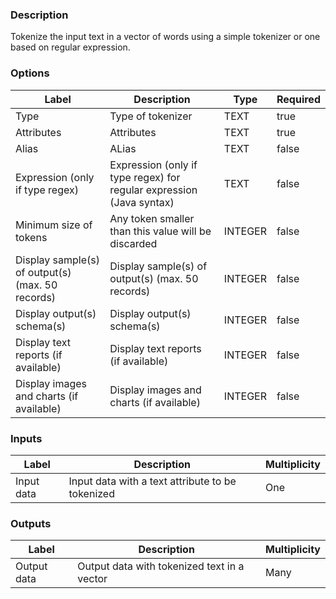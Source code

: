 ###  Description
Tokenize the input text in a vector of words using a simple tokenizer or one based on regular expression.
###  Options
| Label | Description | Type | Required |
|---|---|---|---|
| Type | Type of tokenizer | TEXT | true |
| Attributes | Attributes | TEXT | true |
| Alias | ALias | TEXT | false |
| Expression (only if type regex) | Expression (only if type regex) for regular expression (Java syntax) | TEXT | false |
| Minimum size of tokens | Any token smaller than this value will be discarded | INTEGER | false |
| Display sample(s) of output(s) (max. 50 records) | Display sample(s) of output(s) (max. 50 records) | INTEGER | false |
| Display output(s) schema(s) | Display output(s) schema(s) | INTEGER | false |
| Display text reports (if available) | Display text reports (if available) | INTEGER | false |
| Display images and charts (if available) | Display images and charts (if available) | INTEGER | false |
###  Inputs
| Label | Description | Multiplicity |
|---|---|---|
| Input data | Input data with a text attribute to be tokenized | One |
###  Outputs
| Label | Description | Multiplicity |
|---|---|---|
| Output data | Output data with tokenized text in a vector | Many |
